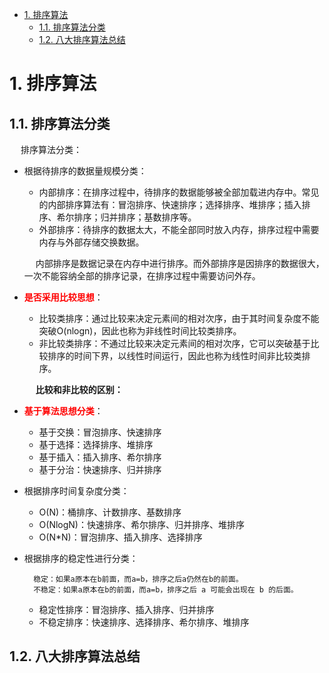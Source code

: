 

<!-- TOC -->

- [1. 排序算法](#1-排序算法)
    - [1.1. 排序算法分类](#11-排序算法分类)
    - [1.2. 八大排序算法总结](#12-八大排序算法总结)

<!-- /TOC -->

# 1. 排序算法
## 1.1. 排序算法分类  
&emsp; 排序算法分类：  
* 根据待排序的数据量规模分类：  
    * 内部排序：在排序过程中，待排序的数据能够被全部加载进内存中。常见的内部排序算法有：冒泡排序、快速排序；选择排序、堆排序；插入排序、希尔排序；归并排序；基数排序等。
    * 外部排序：待排序的数据太大，不能全部同时放入内存，排序过程中需要内存与外部存储交换数据。  

    &emsp; 内部排序是数据记录在内存中进行排序。而外部排序是因排序的数据很大，一次不能容纳全部的排序记录，在排序过程中需要访问外存。  

* **<font color = "red">是否采用比较思想</font>**：
    * 比较类排序：通过比较来决定元素间的相对次序，由于其时间复杂度不能突破O(nlogn)，因此也称为非线性时间比较类排序。    
    * 非比较类排序：不通过比较来决定元素间的相对次序，它可以突破基于比较排序的时间下界，以线性时间运行，因此也称为线性时间非比较类排序。   

    &emsp; **比较和非比较的区别：**  


* **<font color = "red">基于算法思想分类</font>**：
    * 基于交换：冒泡排序、快速排序  
    * 基于选择：选择排序、堆排序  
    * 基于插入：插入排序、希尔排序  
    * 基于分治：快速排序、归并排序  

* 根据排序时间复杂度分类：  
    * O(N)：桶排序、计数排序、基数排序  
    * O(NlogN)：快速排序、希尔排序、归并排序、堆排序  
    * O(N*N)：冒泡排序、插入排序、选择排序  

* 根据排序的稳定性进行分类：  

        稳定：如果a原本在b前面，而a=b，排序之后a仍然在b的前面。
        不稳定：如果a原本在b的前面，而a=b，排序之后 a 可能会出现在 b 的后面。
    
    * 稳定性排序：冒泡排序、插入排序、归并排序  
    * 不稳定排序：快速排序、选择排序、希尔排序、堆排序  


## 1.2. 八大排序算法总结  

